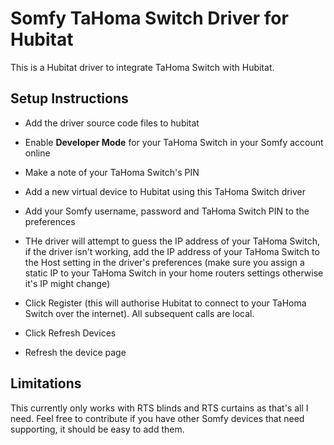 # Somfy TaHoma Switch Driver for Hubitat

This is a Hubitat driver to integrate TaHoma Switch with Hubitat.

## Setup Instructions

- Add the driver source code files to hubitat

- Enable **Developer Mode** for your TaHoma Switch in your Somfy account online

- Make a note of your TaHoma Switch's PIN

- Add a new virtual device to Hubitat using this TaHoma Switch driver

- Add your Somfy username, password and TaHoma Switch PIN to the preferences

- THe driver will attempt to guess the IP address of your TaHoma Switch, if the driver isn't working, add the IP address of your TaHoma Switch to the Host setting in the driver's preferences (make sure you assign a static IP to your TaHoma Switch in your home routers settings otherwise it's IP might change)

- Click Register (this will authorise Hubitat to connect to your TaHoma Switch over the internet). All subsequent calls are local.

- Click Refresh Devices

- Refresh the device page

## Limitations

This currently only works with RTS blinds and RTS curtains as that's all I need. Feel free to contribute if you have other Somfy devices that need supporting, it should be easy to add them.

